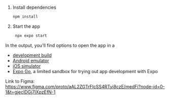 1. Install dependencies

   ```bash
   npm install
   ```

2. Start the app

   ```bash
    npx expo start
   ```

In the output, you'll find options to open the app in a

- [development build](https://docs.expo.dev/develop/development-builds/introduction/)
- [Android emulator](https://docs.expo.dev/workflow/android-studio-emulator/)
- [iOS simulator](https://docs.expo.dev/workflow/ios-simulator/)
- [Expo Go](https://expo.dev/go), a limited sandbox for trying out app development with Expo


Link to Figma: https://www.figma.com/proto/aAL2ZGTrFlcSS4RTyi8czE/medFi?node-id=0-1&t=gjecIDGj7IXpzEfN-1

